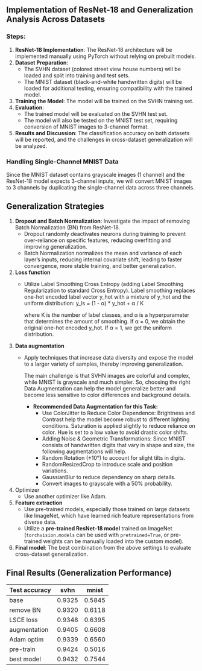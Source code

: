 ## Implementation of ResNet-18 and Generalization Analysis Across Datasets

### Steps:
1. **ResNet-18 Implementation**: The ResNet-18 architecture will be implemented manually using PyTorch without relying on prebuilt models.
2. **Dataset Preparation**:
   - The SVHN dataset (colored street view house numbers) will be loaded and split into training and test sets.
   - The MNIST dataset (black-and-white handwritten digits) will be loaded for additional testing, ensuring compatibility with the trained model.
3. **Training the Model**: The model will be trained on the SVHN training set.
4. **Evaluation**:
   - The trained model will be evaluated on the SVHN test set.
   - The model will also be tested on the MNIST test set, requiring conversion of MNIST images to 3-channel format.
5. **Results and Discussion**: The classification accuracy on both datasets will be reported, and the challenges in cross-dataset generalization will be analyzed.

### Handling Single-Channel MNIST Data
Since the MNIST dataset contains grayscale images (1 channel) and the ResNet-18 model expects 3-channel inputs, we will convert MNIST images to 3 channels by duplicating the single-channel data across three channels.


## Generalization Strategies
1. **Dropout and Batch Normalization**: Investigate the impact of removing Batch Normalization (BN) from ResNet-18.
   - Dropout randomly deactivates neurons during training to prevent over-reliance on specific features, reducing overfitting and improving generalization.
   - Batch Normalization normalizes the mean and variance of each layer’s inputs, reducing internal covariate shift, leading to faster convergence, more stable training, and better generalization.
2. **Loss function**
   - Utilize Label Smoothing Cross Entropy (adding Label Smoothing Regularization to standard Cross Entropy).
     Label smoothing replaces one-hot encoded label vector y_hot with a mixture of y_hot and the uniform distribution: y_ls = (1 - α) * y_hot + α / K

     where K is the number of label classes, and α is a hyperparameter that determines the amount of smoothing. If α = 0, we obtain the original one-hot encoded y_hot. If α = 1, we get the uniform distribution.
3. **Data augmentation**
   - Apply techniques that increase data diversity and expose the model to a larger variety of samples, thereby improving generalization.

      The main challenge is that SVHN images are colorful and complex, while MNIST is grayscale and much simpler. So, choosing the right Data Augmentation can help the model generalize better and become less sensitive to color differences and background details.
      - **Recommended Data Augmentation for this Task:**
         - Use ColorJitter to Reduce Color Dependence: Brightness and Contrast help the model become robust to different lighting conditions.
      Saturation is applied slightly to reduce reliance on color. Hue is set to a low value to avoid drastic color shifts.
         - Adding Noise & Geometric Transformations: Since MNIST consists of handwritten digits that vary in shape and size, the following augmentations will help.
         - Random Rotation (±10°) to account for slight tilts in digits.
         - RandomResizedCrop to introduce scale and position variations.
         - GaussianBlur to reduce dependency on sharp details.
         - Convert images to grayscale with a 50% probability.
4. Optimizer
   - Use another optimizer like Adam.
5. **Feature extraction**
   - Use pre-trained models, especially those trained on large datasets like ImageNet, which have learned rich feature representations from diverse data.
   - Utilize a **pre-trained ResNet-18 model** trained on ImageNet (`torchvision.models` can be used with `pretrained=True`, or pre-trained weights can be manually loaded into the custom model).
6. **Final model**: The best combination from the above settings to evaluate cross-dataset generalization.

## Final Results (Generalization Performance)

|Test accuracy |  svhn  |  mnist |
|--------------|--------|--------|
| base         | 0.9325 | 0.5845 |
| remove BN    | 0.9320 | 0.6118 |
| LSCE loss    | 0.9348 | 0.6395 |
| augmentation | 0.9405 | 0.6608 |
| Adam optim   | 0.9339 | 0.6560 |
| pre-train    | 0.9424 | 0.5016 |
| best model   | 0.9432 | 0.7544 |
